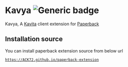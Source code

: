 # Kavya ![Generic badge](https://img.shields.io/badge/version-0.2.0-green.svg)
Kavya, A [Kavita](https://www.kavitareader.com/) client extension for [Paperback](https://paperback.moe/)


## Installation source
You can install paperback extension source from below url

[`https://ACK72.github.io/paperback-extension`](https://ACK72.github.io/paperback-extension)
